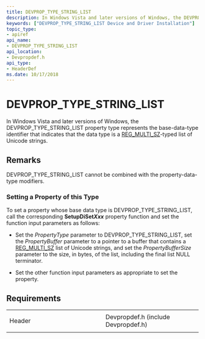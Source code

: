```yaml
---
title: DEVPROP_TYPE_STRING_LIST
description: In Windows Vista and later versions of Windows, the DEVPROP_TYPE_STRING_LIST property type represents the base-data-type identifier that indicates that the data type is a [REG_MULTI_SZ](/windows/desktop/SysInfo/registry-value-types)-typed list of Unicode strings.
keywords: ["DEVPROP_TYPE_STRING_LIST Device and Driver Installation"]
topic_type:
- apiref
api_name:
- DEVPROP_TYPE_STRING_LIST
api_location:
- Devpropdef.h
api_type:
- HeaderDef
ms.date: 10/17/2018
---
```


# DEVPROP_TYPE_STRING_LIST


In Windows Vista and later versions of Windows, the DEVPROP_TYPE_STRING_LIST property type represents the base-data-type identifier that indicates that the data type is a [REG_MULTI_SZ](/windows/desktop/SysInfo/registry-value-types)-typed list of Unicode strings.

## Remarks

DEVPROP_TYPE_STRING_LIST cannot be combined with the property-data-type modifiers.

### Setting a Property of this Type

To set a property whose base data type is DEVPROP_TYPE_STRING_LIST, call the corresponding **SetupDiSet*Xxx*** property function and set the function input parameters as follows:

-   Set the *PropertyType* parameter to DEVPROP_TYPE_STRING_LIST, set the *PropertyBuffer* parameter to a pointer to a buffer that contains a [REG_MULTI_SZ](/windows/desktop/SysInfo/registry-value-types) list of Unicode strings, and set the *PropertyBufferSize* parameter to the size, in bytes, of the list, including the final list NULL terminator.

-   Set the other function input parameters as appropriate to set the property.

## Requirements

<table>
<colgroup>
<col width="50%" />
<col width="50%" />
</colgroup>
<tbody>
<tr class="odd">
<td align="left"><p>Header</p></td>
<td align="left">Devpropdef.h (include Devpropdef.h)</td>
</tr>
</tbody>
</table>

 

